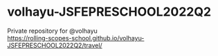 # volhayu-JSFEPRESCHOOL2022Q2
Private repository for @volhayu  
https://rolling-scopes-school.github.io/volhayu-JSFEPRESCHOOL2022Q2/travel/
